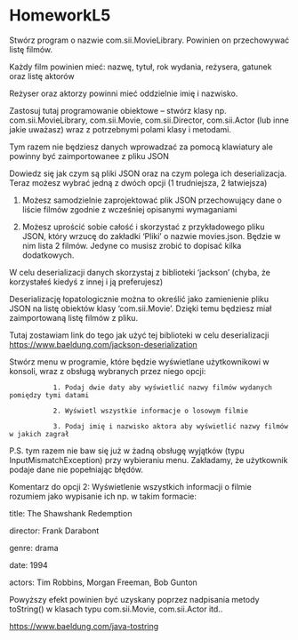 # HomeworkL5

Stwórz program o nazwie com.sii.MovieLibrary. Powinien on przechowywać listę filmów.

Każdy film powinien mieć: nazwę, tytuł, rok wydania, reżysera, gatunek oraz listę aktorów

Reżyser oraz aktorzy powinni mieć oddzielnie imię i nazwisko.

Zastosuj tutaj programowanie obiektowe – stwórz klasy np. com.sii.MovieLibrary, com.sii.Movie, com.sii.Director, com.sii.Actor (lub inne jakie uważasz) wraz z potrzebnymi polami klasy i metodami.

Tym razem nie będziesz danych wprowadzać za pomocą klawiatury ale powinny być zaimportowanee z pliku JSON

Dowiedz się jak czym są pliki JSON oraz na czym polega ich deserializacja.  Teraz możesz wybrać jedną z dwóch opcji (1 trudniejsza, 2 łatwiejsza)

1. Możesz samodzielnie zaprojektować plik JSON przechowujący dane o liście filmów zgodnie z wcześniej opisanymi wymaganiami

2. Możesz uprościć sobie całość i skorzystać z przykładowego pliku JSON, który wrzucę do zakładki ‘Pliki’ o nazwie movies.json. Będzie w nim lista 2 filmów. Jedyne co musisz zrobić to dopisać kilka dodatkowych.



W celu deserializacji danych skorzystaj z biblioteki ‘jackson’ (chyba, że korzystałeś kiedyś z innej i ją preferujesz)

Deserializację łopatologicznie można to określić jako zamienienie pliku JSON na listę obiektów klasy ‘com.sii.Movie’. Dzięki temu będziesz miał zaimportowaną listę filmów z pliku.

Tutaj zostawiam link do tego jak użyć tej biblioteki w celu deserializacji https://www.baeldung.com/jackson-deserialization

Stwórz menu w programie, które będzie wyświetlane użytkownikowi w konsoli, wraz z obsługą wybranych przez niego opcji:

               1. Podaj dwie daty aby wyświetlić nazwy filmów wydanych pomiędzy tymi datami

               2. Wyświetl wszystkie informacje o losowym filmie

               3. Podaj imię i nazwisko aktora aby wyświetlić nazwy filmów w jakich zagrał

P.S. tym razem nie baw się już w żadną obsługę wyjątków (typu InputMismatchException) przy wybieraniu menu. Zakładamy, że użytkownik podaje dane nie popełniając błędów.



Komentarz do opcji 2: Wyświetlenie wszystkich informacji o filmie rozumiem jako wypisanie ich np. w takim formacie:

title: The Shawshank Redemption

director: Frank Darabont

genre: drama

date: 1994

actors: Tim Robbins, Morgan Freeman, Bob Gunton



Powyższy efekt powinien być uzyskany poprzez nadpisania metody toString() w klasach typu com.sii.Movie, com.sii.Actor itd..

https://www.baeldung.com/java-tostring
